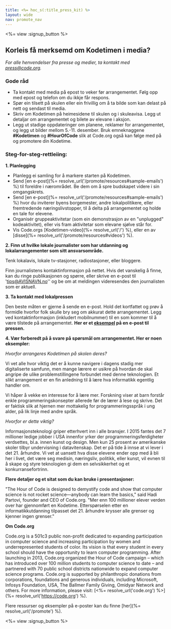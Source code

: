 ```yaml
---
title: <%= hoc_s(:title_press_kit) %>
layout: wide
nav: promote_nav
---
```

<%= view :signup_button %>

## Korleis få merksemd om Kodetimen i media?

*For alle henvendelser fra presse og medier, ta kontakt med <press@code.org>.*

### Gode råd

- Ta kontakt med media på epost to veker før arrangementet. Følg opp med epost og telefon om du ikkje får respons.
- Spør ein tilsett på skulen eller ein frivillig om å ta bilde som kan delast på nett og sendast til media.
- Skriv om Kodetimen på heimesidene til skulen og i skuleavisa. Legg ut detaljar om arrangementet og bilete av elevane i aksjon.
- Legg ut stadige oppdateringer om planene, reklamer for arrangementet, og legg ut bilder mellom 5.-11. desember. Bruk emneknaggene **#Kodetimen** og **#HourOfCode** slik at Code.org også kan følge med på og promotere din Kodetime.

### Steg-for-steg-rettleiing:

**1. Planlegging**

- Planlegg ei samling for å markere starten på Kodetimen.
- Send [en e-post](%= resolve_url('/promote/resources#sample-emails') %) til foreldre i nærområdet. Be dem om å spre budskapet videre i sin omgangskrets.
- Send [en e-post](%= resolve_url('/promote/resources#sample-emails') %) hvor du inviterer byens borgemester, andre lokalpolitikere, eller fremtredende næringslivstopper, til å delta på arrangementet og holde en tale for elevene.
- Organisér gruppeaktivitetar (som ein demonstrasjon av en "unplugged" kodeaktivitet), eller vis fram aktivitetar som elevane sjølve står for.
- Vis Code.orgs [Kodetimen-video](%= resolve_url('/') %), eller en av [disse](%= resolve_url('/promote/resources#videos') %).

**2. Finn ut hvilke lokale journalister som har utdanning og lokalarrangementer som sitt ansvarsområde.**

Tenk lokalavis, lokale tv-stasjoner, radiostasjoner, eller bloggere.

Finn journalistens kontaktinformasjon på nettet. Hvis det vanskelig å finne, kan du ringe publikasjonen og spørre, eller skrive en e-post til 'tips@AVISNAVN.no'' og be om at meldingen videresendes den journalisten som er aktuell.

**3. Ta kontakt med lokalpressen**

Den beste måten er gjerne å sende en e-post. Hold det kortfattet og prøv å formidle hvorfor folk skulle bry seg om akkurat dette arrangementet. Legg ved kontaktinformasjon (inkludert mobilnummer) til en som kommer til å være tilstede på arrangementet. **Her er et [eksempel](<%= hoc_uri('/resources#sample-emails') %>) på en e-post til pressen.**

**4. Vær forberedt på å svare på spørsmål om arrangementet. Her er noen eksempler:**

*Hvorfor arrangeres Kodetimen på skolen deres?*

Vi vet alle hvor viktig det er å kunne navigere i dagens stadig mer digitaliserte samfunn, men mange lærere er usikre på hvordan de skal angripe de ulike problemstillingene forbundet med denne teknologien. Et slikt arrangement er en fin anledning til å lære hva informatikk egentlig handler om.

Vi håper å vekke en interesse for å lære mer. Forskning viser at barn forstår enkle programmeringskonsepter allerede før de lærer å lese og skrive. Det er faktisk slik at hjernen mer mottakelig for programmeringsspråk i ung alder, på lik linje med andre språk.

*Hvorfor er dette viktig?*

Informasjonsteknologi griper etterhvert inn i alle bransjer. I 2015 fantes det 7 millioner ledige jobber i USA innenfor yrker der programmeringsferdigheter verdsettes, bl.a. innen kunst og design. Men kun 25 prosent av amerikanske skoler tilbyr undervisning i datavitenskap. Det er på tide å innse at vi lever i det 21. århundre. Vi vet at uansett hva disse elevene ender opp med å bli her i livet, det være seg medisin, næringsliv, politikk, eller kunst, vil evnen til å skape og styre teknologien gi dem en selvsikkerhet og et konkurransefortrinn.

**Flere detaljer og et sitat som du kan bruke i presentasjoner:**

"The Hour of Code is designed to demystify code and show that computer science is not rocket science—anybody can learn the basics," said Hadi Partovi, founder and CEO of Code.org. "Mer enn 100 millioner elever verden over har gjennomført en Kodetime. Etterspørselen etter en informatikkutdanning tilpasset det 21. århundre krysser alle grenser og kjenner ingen grenser."

**Om Code.org**

Code.org is a 501c3 public non-profit dedicated to expanding participation in computer science and increasing participation by women and underrepresented students of color. Its vision is that every student in every school should have the opportunity to learn computer programming. After launching in 2013, Code.org organized the Hour of Code campaign – which has introduced over 100 million students to computer science to date – and partnered with 70 public school districts nationwide to expand computer science programs. Code.org is supported by philanthropic donations from corporations, foundations and generous individuals, including Microsoft, Infosys Foundation, USA, The Ballmer Family Giving, Omidyar Network and others. For more information, please visit: [<%= resolve_url('code.org') %>](%= resolve_url('https://code.org') %).

  
Flere ressurser og eksempler på e-poster kan du finne [her](%= resolve_url('/promote') %).

<%= view :signup_button %>